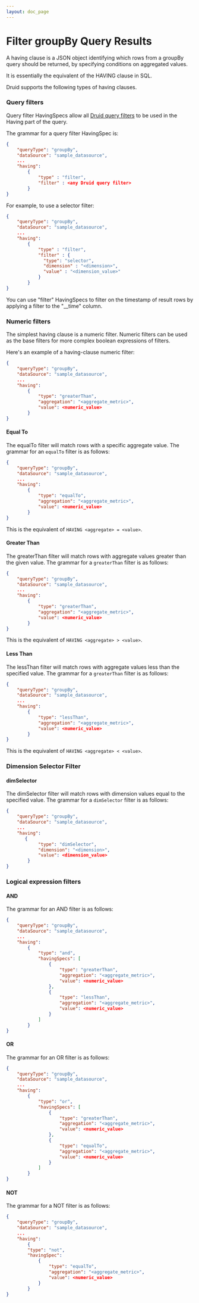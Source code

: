 ```yaml
---
layout: doc_page
---
```


<!--
  ~ Licensed to the Apache Software Foundation (ASF) under one
  ~ or more contributor license agreements.  See the NOTICE file
  ~ distributed with this work for additional information
  ~ regarding copyright ownership.  The ASF licenses this file
  ~ to you under the Apache License, Version 2.0 (the
  ~ "License"); you may not use this file except in compliance
  ~ with the License.  You may obtain a copy of the License at
  ~
  ~   http://www.apache.org/licenses/LICENSE-2.0
  ~
  ~ Unless required by applicable law or agreed to in writing,
  ~ software distributed under the License is distributed on an
  ~ "AS IS" BASIS, WITHOUT WARRANTIES OR CONDITIONS OF ANY
  ~ KIND, either express or implied.  See the License for the
  ~ specific language governing permissions and limitations
  ~ under the License.
  -->

# Filter groupBy Query Results
A having clause is a JSON object identifying which rows from a groupBy query should be returned, by specifying conditions on aggregated values.

It is essentially the equivalent of the HAVING clause in SQL.

Druid supports the following types of having clauses.

### Query filters

Query filter HavingSpecs allow all [Druid query filters](filters.html) to be used in the Having part of the query.

The grammar for a query filter HavingSpec is:

```json
{
    "queryType": "groupBy",
    "dataSource": "sample_datasource",
    ...
    "having": 
        {
            "type" : "filter",
            "filter" : <any Druid query filter>
        }
}
```

For example, to use a selector filter:


```json
{
    "queryType": "groupBy",
    "dataSource": "sample_datasource",
    ...
    "having": 
        {
            "type" : "filter",
            "filter" : {
              "type": "selector",
              "dimension" : "<dimension>",
              "value" : "<dimension_value>"
            }
        }
}
```

You can use "filter" HavingSpecs to filter on the timestamp of result rows by applying a filter to the "\_\_time"
column.

### Numeric filters

The simplest having clause is a numeric filter.
Numeric filters can be used as the base filters for more complex boolean expressions of filters.

Here's an example of a having-clause numeric filter:

```json
{
    "queryType": "groupBy",
    "dataSource": "sample_datasource",
    ...
    "having": 
        {
            "type": "greaterThan",
            "aggregation": "<aggregate_metric>",
            "value": <numeric_value>
        }
}
```

#### Equal To

The equalTo filter will match rows with a specific aggregate value.
The grammar for an `equalTo` filter is as follows:

```json
{
    "queryType": "groupBy",
    "dataSource": "sample_datasource",
    ...
    "having": 
        {
            "type": "equalTo",
            "aggregation": "<aggregate_metric>",
            "value": <numeric_value>
        }
}
```

This is the equivalent of `HAVING <aggregate> = <value>`.

#### Greater Than

The greaterThan filter will match rows with aggregate values greater than the given value.
The grammar for a `greaterThan` filter is as follows:

```json
{
    "queryType": "groupBy",
    "dataSource": "sample_datasource",
    ...
    "having": 
        {
            "type": "greaterThan",
            "aggregation": "<aggregate_metric>",
            "value": <numeric_value>
        }
}
```

This is the equivalent of `HAVING <aggregate> > <value>`.

#### Less Than

The lessThan filter will match rows with aggregate values less than the specified value.
The grammar for a `greaterThan` filter is as follows:

```json
{
    "queryType": "groupBy",
    "dataSource": "sample_datasource",
    ...
    "having": 
        {
            "type": "lessThan",
            "aggregation": "<aggregate_metric>",
            "value": <numeric_value>
        }
}
```

This is the equivalent of `HAVING <aggregate> < <value>`.



### Dimension Selector Filter

#### dimSelector

The dimSelector filter will match rows with dimension values equal to the specified value.
The grammar for a `dimSelector` filter is as follows:

```json
{
    "queryType": "groupBy",
    "dataSource": "sample_datasource",
    ...
    "having": 
       {
            "type": "dimSelector",
            "dimension": "<dimension>",
            "value": <dimension_value>
        }
}
```


### Logical expression filters

#### AND

The grammar for an AND filter is as follows:

```json
{
    "queryType": "groupBy",
    "dataSource": "sample_datasource",
    ...
    "having": 
        {
            "type": "and",
            "havingSpecs": [        
                {
                    "type": "greaterThan",
                    "aggregation": "<aggregate_metric>",
                    "value": <numeric_value>
                },
                {
                    "type": "lessThan",
                    "aggregation": "<aggregate_metric>",
                    "value": <numeric_value>
                }
            ]
        }
}
```

#### OR

The grammar for an OR filter is as follows:

```json
{
    "queryType": "groupBy",
    "dataSource": "sample_datasource",
    ...
    "having": 
        {
            "type": "or",
            "havingSpecs": [        
                {
                    "type": "greaterThan",
                    "aggregation": "<aggregate_metric>",
                    "value": <numeric_value>
                },
                {
                    "type": "equalTo",
                    "aggregation": "<aggregate_metric>",
                    "value": <numeric_value>
                }
            ]
        }
}
```

#### NOT

The grammar for a NOT filter is as follows:

```json
{
    "queryType": "groupBy",
    "dataSource": "sample_datasource",
    ...
    "having": 
        {
        "type": "not",
        "havingSpec":         
            {
                "type": "equalTo",
                "aggregation": "<aggregate_metric>",
                "value": <numeric_value>
            }
        }
}
```
